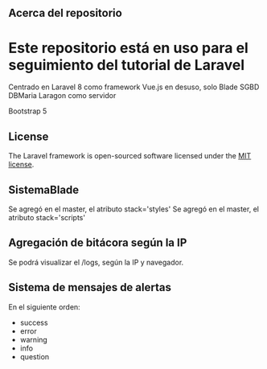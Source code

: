 

## Acerca del repositorio

Este repositorio está en uso para el seguimiento del tutorial de Laravel
=======
Centrado en Laravel 8 como framework
Vue.js en desuso, solo Blade
SGBD DBMaria 
Laragon como servidor

Bootstrap 5

## License

The Laravel framework is open-sourced software licensed under the [MIT license](https://opensource.org/licenses/MIT).


## SistemaBlade

Se agregó en el master, el atributo stack='styles'
Se agregó en el master, el atributo stack='scripts'

## Agregación de bitácora según la IP

Se podrá visualizar el /logs, según la IP y navegador. 


## Sistema de mensajes de alertas

En el siguiente orden: 
- success
- error 
- warning 
- info 
- question
